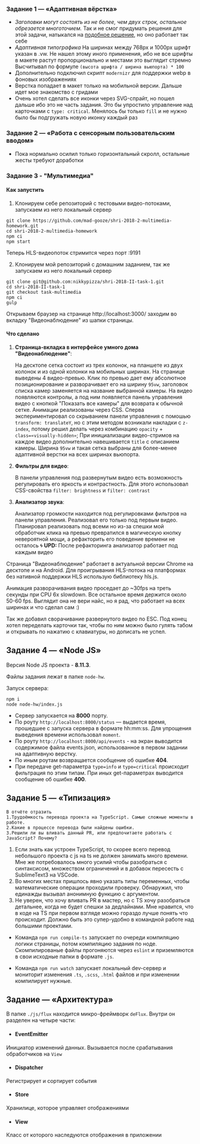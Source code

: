 ### Задание 1 — «Адаптивная вёрстка»

* _Заголовки могут состоять из не более, чем двух строк, остальное обрезается многоточием._
Так и не смог придумать решения для этой задачи, натыкался на [подобное решение](https://codepen.io/natonischuk/pen/QbGWBa), но оно работает так себе
* _Адаптивная типографика_
На ширинах между 768px и 1000px шрифт указан в .vw. Не нашел этому иного применения, ибо не все шрифты в макете растут пропорционально и местами это выглядит стремно
Высчитывал по формуле `(высота шрифта / ширина вьюпорта) * 100`
* Дополнительно подключил скрипт `modernizr` для поддержки webp в фоновых изображениях
* Верстка попадает в макет только на мобильной версии. Дальше идет мое знакомство с гридами
* Очень хотел сделать все иконки через SVG-спрайт, но пошел дальше ибо это не часть задания. Это бы упростило управление над карточками с `type: critical`. Менялось бы только `fill` и не нужно было бы подгружать новую иконку каждый раз

### Задание 2 — «Работа с сенсорным пользовательским вводом»

* Пока нормально осилил только горизонтальный скролл, остальные жесты требуют доработки

### Задание 3 - "Мультимедиа"
#### Как запустить

1) Клонируем себе репозиторий с тестовыми видео-потоками, запускаем из него локальный сервер
```
git clone https://github.com/mad-gooze/shri-2018-2-multimedia-homework.git
cd shri-2018-2-multimedia-homework
npm ci
npm start
```
Теперь HLS-видеопоток стримится через порт :9191

2) Клонируем мой репозиторий с домашним заданием, так же запускаем из него локальный сервер 
```
git clone git@github.com:nikkypizza/shri-2018-II-task-1.git
cd shri-2018-II-task-1
git checkout task-multimedia
npm ci
gulp
```
Открываем браузер на странице http://localhost:3000/ заходим во вкладку "Видеонаблюдение" из шапки страницы.

#### Что сделано
1. **Страница-вкладка в интерфейсе умного дома "Видеонаблюдение"**:

    На десктопе сетка состоит из трех колонок, на планшете из двух колонок и из одной колонки на мобильных ширинах. На странице выведены 4 видео-превью.
    Клик по превью дает ему абсолютное позиционирование и разворачивает его на ширину `95vw`, заголовок списка камер заменяется на название выбранной камеры. На видео появляются контролы, а под ним появляется панель управления видео с кнопкой "Показать все камеры" для возврата к обычной сетке. 
 Анимации реализованы через CSS. 
Сперва экспериментировал со скрыванием панели управления с помошью `transform: translateY`, но с этим методом возникали накладки с `z-index`, потому решил делать через комбинацию `opacity` + `class=«visually-hidden»`;
При инициализации видео-стримов на каждое видео дополнительно навешивается `title` с описанием камеры.
Ширина `95vw` и такая сетка выбраны для более-менее адаптивной верстки на всех ширинах вьюпорта.
    
2. **Фильтры для видео**:

    В панели управления под развернутым видео есть возможность регулировать его яркость и контрастность. Для этого использовал CSS-свойства `filter: brightness` и `filter: contrast`
    
3. **Анализатор звука**:

    Анализатор громкости находится под регулировками фильтров на панели управления. Реализовал его только под первым видео. Планировал реализовать под всеми но из-за спешки мой обработчик клика на превью превратился в магическую кнопку невероятной мощи, а рефакторить его поведение времени не осталось :cyclone:
**UPD:** После рефакторинга анализатор работает под каждым видео

Страница "Видеонаблюдение" работает в актуальной версии Chrome на десктопе и на Android.
Для проигрывания HLS-потока на платформах без нативной поддержки HLS использую библиотеку hls.js.

Анимация разворачивания видео проседает до ~30fps на треть секунды при CPU 6x slowdown. Все остальное время держится около 50-60 fps. Выглядит она не вери найс, но я рад, что работает на всех ширинах и что сделал сам :)

Так же добавил сворачивание развернутого видео по ESC. Под конец хотел переделать карточки так, чтобы по ним можно было гулять табом и открывать по нажатию с клавиатуры, но дописать не успел.

## Задание 4 — «Node JS»

Версия Node JS проекта - **8.11.3**.

Файлы задания лежат в папке `node-hw`.

Запуск сервера:
```
npm i
node node-hw/index.js
```
- Сервер запускается на **8000** порту.
- По роуту `http://localhost:8000/status` — выдается время, прошедшее с запуска сервера в формате hh:mm:ss. Для упрощения выведения времени использовал `moment`.
- По роуту `http://localhost:8000/api/events` - на экран выводится содержимое файла events.json, использованное в первом задании на адаптивную верстку.
- По иным роутам возвращается сообщение об ошибке **404**.
- При передаче get-параметра `type=info` и `type=critical` происходит фильтрация по этим типам. При иных get-параметрах выводится сообщение об ошибке **400**.

## Задание 5 — «Типизация»
```
В отчёте отразить
1.Трудоёмкость перевода проекта на TypeScript. Самые сложные моменты в работе.
2.Какие в процессе перевода были найдены ошибки.
3.Решили ли вы вливать данный PR, или предпочитаете работать с JavaScript? Почему?
```

1. Если знать как устроен TypeScript, то скорее всего перевод небольшого проекта с js на ts не должен занимать много времени. Мне же потребовалось много усилий чтобы разобраться с синтаксисом, множеством ограничений и в добавок пересесть с SublimeText3 на VSCode.
2. Во многих местах пришлось явно указать типы переменных, чтобы математические операции проходили проверку. Обнаружил, что единажды вызывал анонимную функцию с аргументом.
3. Не уверен, что хочу вливать PR в мастер, но с TS хочу разобраться детальнее, когда не будет спешки за дедлайнами. Мне нравится, что в коде на TS при первом взгляде можно гораздо лучше понять что происходит. Должно быть это супер-удобно в командной работе над большими проектами.

* Команда `npm run compile-ts` запускает по очереди компиляцию логики страницы, потом компиляцию задания по ноде. Скомпилированые файлы прогоняются через `eslint` и приземляются в свои исходные папки в формате `.js`.

* Команда `npm run watch` запускает локальный dev-сервер и мониторит изменения `.ts`, `.scss`, `.html` файлов и при изменении компилирует нужные.


## Задание — «Архитектура»

В папке `./js/flux` находится микро-фреймворк `deFlux`. Внутри он разделен на четыре части: 
* #### EventEmitter
Инициатор изменений данных. Вызывается после срабатывания обработчиков на `View`
* #### Dispatcher
Регистрирует и сортирует события
* #### Store
Хранилице, которое управляет отображениями
* #### View 
Класс от которого наследуются отображения в приложении
